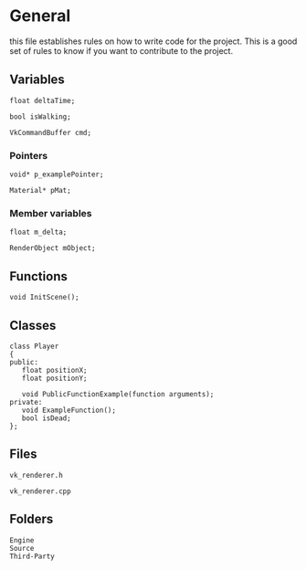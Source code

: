 # General 
this file establishes rules on how to write code for the project. This is a good set of rules to know if you want to contribute to the project. 

## Variables
```
float deltaTime;

bool isWalking;

VkCommandBuffer cmd; 
```
### Pointers
```
void* p_examplePointer;

Material* pMat;
```
### Member variables
```
float m_delta;

RenderObject mObject;
```


## Functions 
```
void InitScene();
```

## Classes
```
class Player 
{
public:
   float positionX;
   float positionY;

   void PublicFunctionExample(function arguments);
private:
   void ExampleFunction();
   bool isDead;
};
```
## Files
```
vk_renderer.h 

vk_renderer.cpp
```

## Folders
```
Engine
Source 
Third-Party
```
